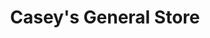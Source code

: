 ---
title: "Casey's General Store"
url: /muskogee/caseys-general-store-west-okmulgee-avenue/
shop: convenience
---